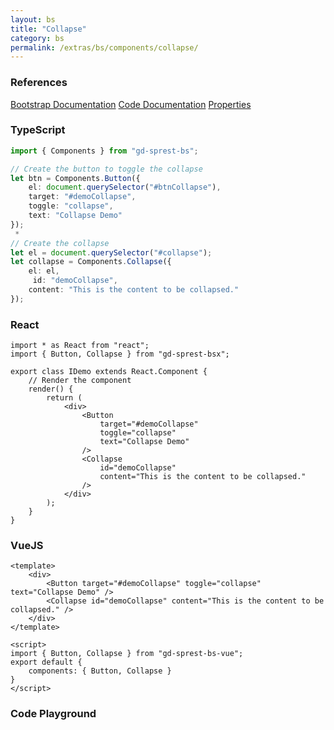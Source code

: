 ```yaml
---
layout: bs
title: "Collapse"
category: bs
permalink: /extras/bs/components/collapse/
---
```


### References

<div class="bs">
    <div class="list-group">
        <a class="list-group-item list-group-item-action" href="https://getbootstrap.com/docs/4.4/components/collapse">Bootstrap Documentation</a>
        <a class="list-group-item list-group-item-action" href="/docs/sprest-bs/modules/_components_collapse_d_.html">Code Documentation</a>
        <a class="list-group-item list-group-item-action" href="/docs/sprest-bs/interfaces/_components_collapse_d_.icollapseprops.html">Properties</a>
    </div>
</div>

### TypeScript

```ts
import { Components } from "gd-sprest-bs";

// Create the button to toggle the collapse
let btn = Components.Button({
    el: document.querySelector("#btnCollapse"),
    target: "#demoCollapse",
    toggle: "collapse",
    text: "Collapse Demo"
});
 * 
// Create the collapse
let el = document.querySelector("#collapse");
let collapse = Components.Collapse({
    el: el,
     id: "demoCollapse",
    content: "This is the content to be collapsed."
});
```

### React

```tsx
import * as React from "react";
import { Button, Collapse } from "gd-sprest-bsx";

export class IDemo extends React.Component {
    // Render the component
    render() {
        return (
            <div>
                <Button
                    target="#demoCollapse"
                    toggle="collapse"
                    text="Collapse Demo"
                />
                <Collapse
                    id="demoCollapse"
                    content="This is the content to be collapsed."
                />
            </div>
        );
    }
}
```

### VueJS

```vue
<template>
    <div>
        <Button target="#demoCollapse" toggle="collapse" text="Collapse Demo" />
        <Collapse id="demoCollapse" content="This is the content to be collapsed." />
    </div>
</template>

<script>
import { Button, Collapse } from "gd-sprest-bs-vue";
export default {
    components: { Button, Collapse }
}
</script>
```

### Code Playground

<div id="playground" class="bs"></div>
<script type="text/javascript">
    // Wait for the page to load
    window.addEventListener("load", function() {
        // Create the code editor
        var editor = CodeEditor(document.getElementById("playground"), true, [
            '// Create the button to toggle the collapse',
            'Components.Button({',
            '\tel: app,',
            '\ttarget: "#demoCollapse",',
            '\ttoggle: "collapse",',
            '\ttext: "Collapse Demo"',
            '});',
            '',
            '// Create the collapse',
            'Components.Collapse({',
            '\tel: app,',
            '\tid: "demoCollapse",',
            '\tcontent: "This is the content to be collapsed."',
            '});'
        ].join('\n'));
    });
</script>
